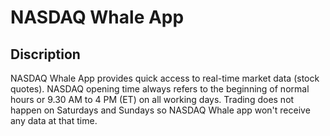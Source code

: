 # NASDAQ Whale App

## Discription

NASDAQ Whale App provides quick access to real-time market data (stock quotes). NASDAQ opening time always refers to the beginning of normal hours or 9.30 AM to 4 PM (ET) on all working days. Trading does not happen on Saturdays and Sundays so NASDAQ Whale app won't receive any data at that time. 

